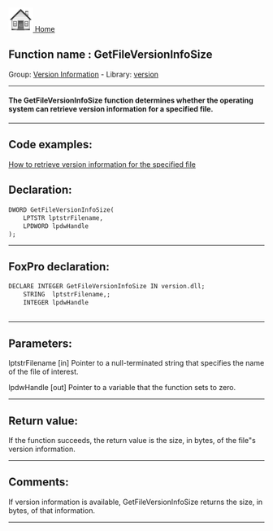 [<img src="../../images/home.png"> Home ](https://github.com/VFPX/Win32API)  

## Function name : GetFileVersionInfoSize
Group: [Version Information](../../functions_group.md#Version_Information)  -  Library: [version](../../libraries.md#version)  
***  


#### The GetFileVersionInfoSize function determines whether the operating system can retrieve version information for a specified file.
***  


## Code examples:
[How to retrieve version information for the specified file](../../samples/sample_480.md)  

## Declaration:
```foxpro  
DWORD GetFileVersionInfoSize(
	LPTSTR lptstrFilename,
	LPDWORD lpdwHandle
);  
```  
***  


## FoxPro declaration:
```foxpro  
DECLARE INTEGER GetFileVersionInfoSize IN version.dll;
	STRING  lptstrFilename,;
	INTEGER lpdwHandle
  
```  
***  


## Parameters:
lptstrFilename
[in] Pointer to a null-terminated string that specifies the name of the file of interest.

lpdwHandle
[out] Pointer to a variable that the function sets to zero.   
***  


## Return value:
If the function succeeds, the return value is the size, in bytes, of the file"s version information.  
***  


## Comments:
If version information is available, GetFileVersionInfoSize returns the size, in bytes, of that information.   
  
***  

